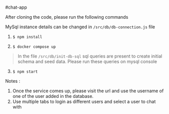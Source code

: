 #chat-app

After cloning the code, please run the following commands

MySql instance details can be changed in `/src/db/db-connection.js` file

1. `$ npm install`

2. `$ docker compose up`

>In the file `/src/db/init-db-sql` sql queries are present to create initial schema and seed data.
Please run these queries on mysql console

3. `$ npm start`

Notes : 

1. Once the service comes up, please visit the url and use the username of one of the user added in the database.
2. Use multiple tabs to login as different users and select a user to chat with





